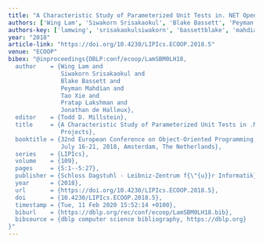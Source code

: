 ```yaml
---
title: "A Characteristic Study of Parameterized Unit Tests in. NET Open Source Projects"
authors: ['Wing Lam', 'Siwakorn Srisakaokul', 'Blake Bassett', 'Peyman Mahdian', 'Tao Xie 0001', 'Pratap Lakshman', 'Jonathan de Halleux']
authors-key: ['lamwing', 'srisakaokulsiwakorn', 'bassettblake', 'mahdianpeyman', 'xietao', 'lakshmanpratap', 'dejonathan']
year: "2018"
article-link: "https://doi.org/10.4230/LIPIcs.ECOOP.2018.5"
venue: "ECOOP"
bibex: "@inproceedings{DBLP:conf/ecoop/LamSBM0LH18,
  author    = {Wing Lam and
               Siwakorn Srisakaokul and
               Blake Bassett and
               Peyman Mahdian and
               Tao Xie and
               Pratap Lakshman and
               Jonathan de Halleux},
  editor    = {Todd D. Millstein},
  title     = {A Characteristic Study of Parameterized Unit Tests in .NET Open Source
               Projects},
  booktitle = {32nd European Conference on Object-Oriented Programming, {ECOOP} 2018,
               July 16-21, 2018, Amsterdam, The Netherlands},
  series    = {LIPIcs},
  volume    = {109},
  pages     = {5:1--5:27},
  publisher = {Schloss Dagstuhl - Leibniz-Zentrum f{\"{u}}r Informatik},
  year      = {2018},
  url       = {https://doi.org/10.4230/LIPIcs.ECOOP.2018.5},
  doi       = {10.4230/LIPIcs.ECOOP.2018.5},
  timestamp = {Tue, 11 Feb 2020 15:52:14 +0100},
  biburl    = {https://dblp.org/rec/conf/ecoop/LamSBM0LH18.bib},
  bibsource = {dblp computer science bibliography, https://dblp.org}
}"
---
```

